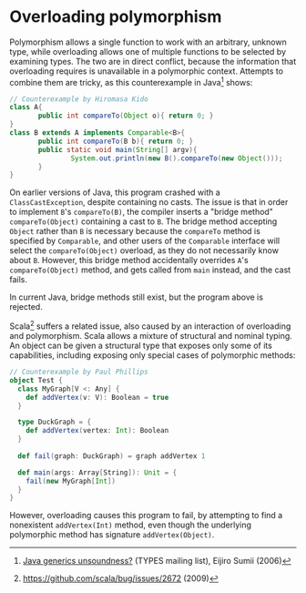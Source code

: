 # Overloading polymorphism

Polymorphism allows a single function to work with an arbitrary,
unknown type, while overloading allows one of multiple functions to be
selected by examining types. The two are in direct conflict, because
the information that overloading requires is unavailable in a
polymorphic context. Attempts to combine them are tricky, as this
counterexample in Java[^java] shows:
```java
// Counterexample by Hiromasa Kido
class A{
       public int compareTo(Object o){ return 0; }
}
class B extends A implements Comparable<B>{
       public int compareTo(B b){ return 0; }
       public static void main(String[] argv){
               System.out.println(new B().compareTo(new Object()));
       }
}
```

On earlier versions of Java, this program crashed with a
`ClassCastException`, despite containing no casts. The issue is that
in order to implement `B`'s `compareTo(B)`, the compiler inserts a
"bridge method" `compareTo(Object)` containing a cast to `B`. The
bridge method accepting `Object` rather than `B` is necessary because
the `compareTo` method is specified by `Comparable`, and other users
of the `Comparable` interface will select the `compareTo(Object)`
overload, as they do not necessarily know about `B`.  However, this
bridge method accidentally overrides `A`'s `compareTo(Object)` method,
and gets called from `main` instead, and the cast
fails.

In current Java, bridge methods still exist, but the program
above is rejected.

Scala[^scala] suffers a related issue, also caused by an
interaction of overloading and polymorphism. Scala allows a mixture of
structural and nominal typing. An object can be given a structural
type that exposes only some of its capabilities, including exposing
only special cases of polymorphic methods:
```scala
// Counterexample by Paul Phillips
object Test {
  class MyGraph[V <: Any] {
    def addVertex(v: V): Boolean = true
  }

  type DuckGraph = {
    def addVertex(vertex: Int): Boolean
  }
  
  def fail(graph: DuckGraph) = graph addVertex 1

  def main(args: Array[String]): Unit = {
    fail(new MyGraph[Int])
  }
}
```
However, overloading causes this program to fail, by attempting to find a
nonexistent `addVertex(Int)` method, even though the underlying polymorphic method has
signature `addVertex(Object)`.


[^java]: [Java generics unsoundness?](http://lists.seas.upenn.edu/pipermail/types-list/2006/001091.html)
 (TYPES mailing list), Eijiro Sumii (2006)

[^scala]: <https://github.com/scala/bug/issues/2672> (2009)